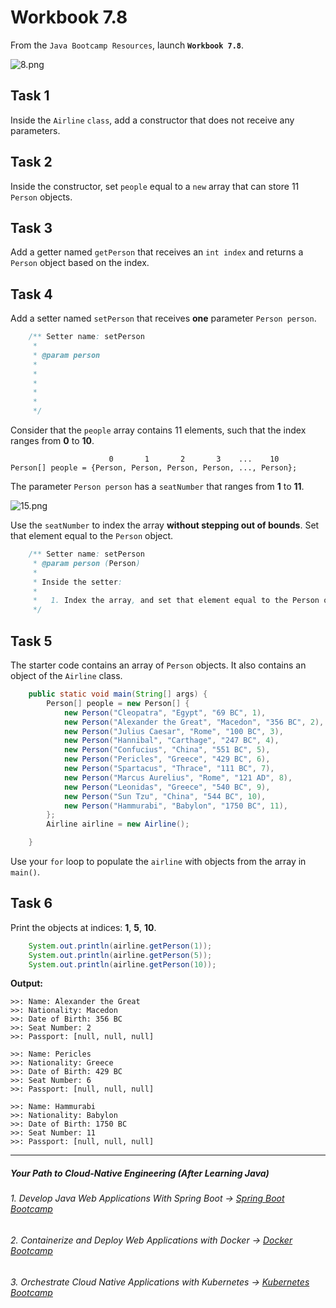 # Workbook 7.8

From the `Java Bootcamp Resources`, launch **`Workbook 7.8`**.

![8.png](https://img-c.udemycdn.com/redactor/raw/article_lecture/2025-01-03_23-05-44-970de47502a554e7ed6f4b9b6e4a9642.png)

## Task 1
 Inside the `Airline`  `class`, add a constructor that does not receive any parameters.

## Task 2

Inside the constructor, set `people` equal to a `new` array that can store 11 `Person` objects.

## Task 3

Add a getter named `getPerson` that receives an `int index` and returns a `Person` object based on the index.

## Task 4 

Add a setter named `setPerson` that receives **one** parameter `Person person`.

```java
    /** Setter name: setPerson
     *
     * @param person
     *
     *
     *
     *
     * 
     */
```
Consider that the `people` array contains 11 elements, such that the index ranges from **0** to **10**.

```
                      0       1       2       3    ...    10
Person[] people = {Person, Person, Person, Person, ..., Person};
```

The parameter `Person person` has a `seatNumber` that ranges from **1** to **11**.

![15.png](https://img-c.udemycdn.com/redactor/raw/article_lecture/2025-01-03_23-05-44-5a9a9f5785c048507c0693dc12717aab.png)

Use the `seatNumber` to index the array **without stepping out of bounds**. Set that element equal to the `Person` object.

```java
    /** Setter name: setPerson
     * @param person (Person)
     * 
     * Inside the setter:
     * 
     *   1. Index the array, and set that element equal to the Person object. 
     */
```

## Task 5

The starter code contains an array of `Person` objects. It also contains an object of the `Airline` class.

```java
    public static void main(String[] args) {
        Person[] people = new Person[] { 
            new Person("Cleopatra", "Egypt", "69 BC", 1),
            new Person("Alexander the Great", "Macedon", "356 BC", 2),
            new Person("Julius Caesar", "Rome", "100 BC", 3),
            new Person("Hannibal", "Carthage", "247 BC", 4),
            new Person("Confucius", "China", "551 BC", 5),
            new Person("Pericles", "Greece", "429 BC", 6),
            new Person("Spartacus", "Thrace", "111 BC", 7),
            new Person("Marcus Aurelius", "Rome", "121 AD", 8),
            new Person("Leonidas", "Greece", "540 BC", 9),
            new Person("Sun Tzu", "China", "544 BC", 10),
            new Person("Hammurabi", "Babylon", "1750 BC", 11),
        };
        Airline airline = new Airline();

    }
```
Use your `for` loop to populate the `airline` with objects from the array in `main()`.

##  Task 6

Print the objects at indices: **1**, **5**, **10**.

```java
    System.out.println(airline.getPerson(1));
    System.out.println(airline.getPerson(5));
    System.out.println(airline.getPerson(10));
```

**Output:**
```
>>: Name: Alexander the Great
>>: Nationality: Macedon
>>: Date of Birth: 356 BC
>>: Seat Number: 2
>>: Passport: [null, null, null]

>>: Name: Pericles
>>: Nationality: Greece
>>: Date of Birth: 429 BC
>>: Seat Number: 6
>>: Passport: [null, null, null]

>>: Name: Hammurabi
>>: Nationality: Babylon
>>: Date of Birth: 1750 BC
>>: Seat Number: 11
>>: Passport: [null, null, null]
```

----------

##### Your Path to Cloud-Native Engineering (After Learning Java)
###### 1. Develop Java Web Applications With Spring Boot → [Spring Boot Bootcamp](https://www.udemy.com/course/the-complete-spring-boot-development-bootcamp/?couponCode=SPRING_BOOTCAMP)
###### 2. Containerize and Deploy Web Applications with Docker → [Docker Bootcamp](https://www.udemy.com/course/docker-bootcamp-conquer-docker-with-real-world-projects/?couponCode=DOCKER_BOOTCAMP)
###### 3. Orchestrate Cloud Native Applications with Kubernetes → [Kubernetes Bootcamp](https://kubernetestraining.io/)
